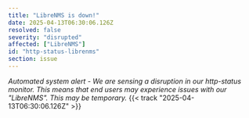 ```yaml
---
title: "LibreNMS is down!"
date: 2025-04-13T06:30:06.126Z
resolved: false
severity: "disrupted"
affected: ["LibreNMS"]
id: "http-status-librenms"
section: issue
---
```


**Automated system alert* - We are sensing a disruption in our http-status monitor. This means that end users may experience issues with our "LibreNMS". This may be temporary.* {{< track "2025-04-13T06:30:06.126Z" >}}
